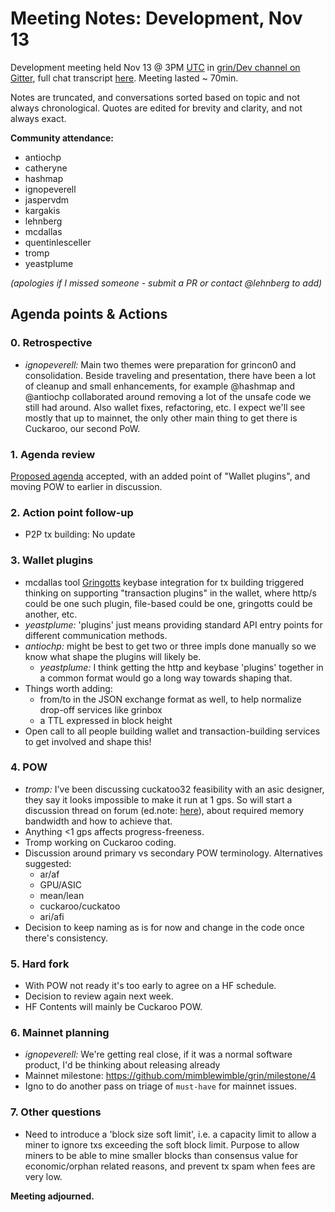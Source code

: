 # Meeting Notes: Development, Nov 13

Development meeting held Nov 13 @ 3PM [UTC](http://www.timebie.com/std/utc.php) in [grin/Dev channel on Gitter](https://gitter.im/grin_community/dev), full chat transcript [here](https://gitter.im/grin_community/dev?at=5beae70d6b9822140d23d2c7). Meeting lasted ~ 70min.

Notes are truncated, and conversations sorted based on topic and not always chronological. Quotes are edited for brevity and clarity, and not always exact. 

**Community attendance:**
* antiochp
* catheryne
* hashmap
* ignopeverell
* jaspervdm
* kargakis
* lehnberg
* mcdallas
* quentinlesceller
* tromp
* yeastplume

_(apologies if I missed someone - submit a PR or contact @lehnberg to add)_


## Agenda points & Actions

### 0. Retrospective
* _ignopeverell:_ Main two themes were preparation for grincon0 and consolidation. Beside traveling and presentation, there have been a lot of cleanup and small enhancements, for example @hashmap and @antiochp collaborated around removing a lot of the unsafe code we still had around. Also wallet fixes, refactoring, etc. I expect we'll see mostly that up to mainnet, the only other main thing to get there is Cuckaroo, our second PoW.

### 1. Agenda review
[Proposed agenda](https://github.com/mimblewimble/grin-pm/issues/12) accepted, with an added point of "Wallet plugins", and moving POW to earlier in discussion.

### 2. Action point follow-up
* P2P tx building: No update

### 3. Wallet plugins
* mcdallas tool [Gringotts](https://github.com/mcdallas/gringotts-rust) keybase integration for tx building triggered thinking on supporting "transaction plugins" in the wallet, where http/s could be one such plugin, file-based could be one, gringotts could be another, etc.
* _yeastplume:_  'plugins' just means providing standard API entry points for different communication methods.
* _antiochp:_ might be best to get two or three impls done manually so we know what shape the plugins will likely be.
   * _yeastplume:_ I think getting the http and keybase 'plugins' together in a common format would go a long way towards shaping that.
* Things worth adding:
   * from/to in the JSON exchange format as well, to help normalize drop-off services like grinbox
   * a TTL expressed in block height
 * Open call to all people building wallet and transaction-building services to get  involved and shape this!

### 4. POW
* _tromp:_ I've been discussing cuckatoo32 feasibility with an asic designer, they say it looks impossible to make it run at 1 gps. So will start a discussion thread on forum (ed.note: [here](https://forum.grin.mw/t/cuckatoo32-feasibility/1199)), about required memory bandwidth and how to achieve that. 
* Anything <1 gps affects progress-freeness.
* Tromp working on Cuckaroo coding.
* Discussion around primary vs secondary POW terminology. Alternatives suggested: 
   * ar/af
   * GPU/ASIC
   * mean/lean
   * cuckaroo/cuckatoo
   * ari/afi
 * Decision to keep naming as is for now and change in the code once there's consistency.  

### 5. Hard fork
* With POW not ready it's too early to agree on a HF schedule.
* Decision to review again next week. 
* HF Contents will mainly be Cuckaroo POW.

### 6. Mainnet planning
* _ignopeverell:_ We're getting real close, if it was a normal software product, I'd be thinking about releasing already
* Mainnet milestone: https://github.com/mimblewimble/grin/milestone/4
* Igno to do another pass on triage of `must-have` for mainnet issues. 


### 7. Other questions

* Need to introduce a 'block size soft limit', i.e. a capacity limit to allow a miner to ignore txs exceeding the soft block limit. Purpose to allow miners to be able to mine smaller blocks than consensus value for economic/orphan related reasons, and prevent tx spam when fees are very low.

**Meeting adjourned.**